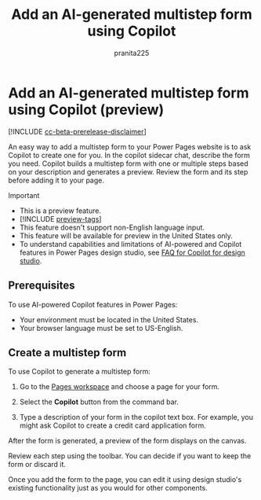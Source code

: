 ﻿---
title: Add an AI-generated multistep form using Copilot
description: Learn how to add multistep forms to your Power Pages site using Copilot.
author: pranita225
ms.topic: conceptual
ms.custom: 
ms.date: 09/21/2023
ms.subservice:
ms.author: prpadalw
ms.reviewer: kkendrick
contributors:
    - ProfessorKendrick
    - pranita225
---
# Add an AI-generated multistep form using Copilot (preview)

[!INCLUDE [cc-beta-prerelease-disclaimer](../includes/cc-beta-prerelease-disclaimer.md)]

An easy way to add a multistep form to your Power Pages website is to ask Copilot to create one for you. In the copilot sidecar chat, describe the form you need. Copilot builds a multistep form with one or multiple steps based on your description and generates a preview. Review the form and its step before adding it to your page.

> [!IMPORTANT]
> - This is a preview feature.
> - [!INCLUDE [preview-tags](../includes/cc-preview-features-definition.md)]
> - This feature doesn't support non-English language input.
> - This feature will be available for preview in the United States only.
> - To understand capabilities and limitations of AI-powered and Copilot features in Power Pages design studio, see [FAQ for Copilot for design studio](../faqs-design-studio.md).

## **Prerequisites**

To use AI-powered Copilot features in Power Pages:

- Your environment must be located in the United States.
- Your browser language must be set to US-English.

## Create a multistep form

To use Copilot to generate a multistep form:

1. Go to the [Pages workspace](first-page.md) and choose a page for your form.

1. Select the **Copilot** button from the command bar.

1. Type a description of your form in the copilot text box. For example, you might ask Copilot to create a credit card application form.

After the form is generated, a preview of the form displays on the canvas. 

Review each step using the toolbar. You can decide if you want to keep the form or discard it. 

Once you add the form to the page, you can edit it using design studio's existing functionality just as you would for other components.


